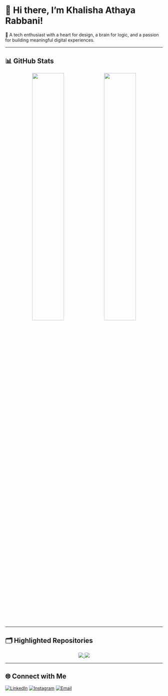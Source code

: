 # 👋 Hi there, I’m Khalisha Athaya Rabbani!

🌸 A tech enthusiast with a heart for design, a brain for logic, and a passion for building meaningful digital experiences.

---

## 📊 GitHub Stats

<p align="center">
  <img src="https://github-readme-stats.vercel.app/api?username=Khalll75&show_icons=true&theme=gruvbox_light&hide_title=true" width="45%"/>
  <img src="https://github-readme-stats.vercel.app/api/top-langs/?username=Khalll75&layout=compact&theme=gruvbox_light&hide_title=true" width="45%"/>
</p>

---

## 🗂️ Highlighted Repositories

<p align="center">
  <a href="https://github.com/Khalll75/Aplikasi-Katalog-Lelang">
    <img src="https://github-readme-stats.vercel.app/api/pin/?username=Khalll75&repo=Aplikasi-Katalog-Lelang&theme=gruvbox_light" />
  </a>
  <a href="https://github.com/Khalll75/Khalll75.github.io">
    <img src="https://github-readme-stats.vercel.app/api/pin/?username=Khalll75&repo=Khalll75.github.io&theme=gruvbox_light" />
  </a>
</p>

---

## 🌐 Connect with Me
[![LinkedIn](https://img.shields.io/badge/-LinkedIn-blue?style=flat-square&logo=linkedin&logoColor=white)](https://www.linkedin.com/in/khalisha7524/)
[![Instagram](https://img.shields.io/badge/-Instagram-E4405F?style=flat-square&logo=instagram&logoColor=white)](https://www.instagram.com/75khalisha/)
[![Email](https://img.shields.io/badge/-Email-D14836?style=flat-square&logo=gmail&logoColor=white)](mailto:khalishaathaya04@gmail.com)
